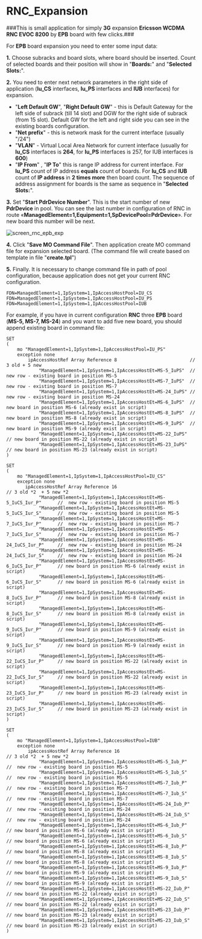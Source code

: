 # RNC_Expansion

###This is small application for simply **3G** expansion **Ericsson WCDMA RNC EVOC 8200** by **EPB** board with few clicks.###

For **EPB** board expansion you need to enter some input data:

**1.** Choose subracks and board slots, where board should be inserted. Count of selected boards and their position will show in "**Boards:**" and "**Selected Slots:**".

**2.**  You need to enter next network parameters in the right side of application  (**Iu_CS** interfaces, **Iu_PS** interfaces and **IUB** interfaces) for expansion.
 - "**Left Default GW**",  "**Right Default GW**" - this is Default Gateway for the left side of subrack (till 14 slot) and DGW for the right side of subrack (from 15 slot). Default GW for the left and right side you can see in the existing boards configuration.
 - "**Net prefix**" - this is network mask for the current interface (usually "/24")
 - "**VLAN**" - Virtual Local Area Network for current interface (usually for  **Iu_CS** interfaces is **264**, for **Iu_PS** interfaces is 257, for IUB interfaces is  **600**)
 - "**IP From**" , "**IP To**" this is range IP address for current interface. For **Iu_PS** count of IP address **equals** count of boards. For **Iu_CS** and **IUB** count of **IP address** in **2 times more** then board count.  The sequence of address assignment for boards is the same as sequence in "**Selected Slots:**".
	
**3.** Set "**Start PdrDevice Number**". This is the start number of new **PdrDevice** in pool. You can see the last number in configuration of RNC in route «**ManagedElement=1,Equipment=1,SpDevicePool=PdrDevice**». For new board this number will be next.

![screen_rnc_epb_exp](https://cloud.githubusercontent.com/assets/24788396/22425071/1682266a-e702-11e6-8759-79390e82e0a0.PNG)

**4.** Click "**Save MO Command File**". Then application create MO command file for expansion selected board. (The command file will create based on template in file "**create.tpl**")

**5.** Finally. It is necessary  to change command file in path of pool configuration, because application does not get your current RNC configuration.

```
FDN=ManagedElement=1,IpSystem=1,IpAccessHostPool=IU_CS
FDN=ManagedElement=1,IpSystem=1,IpAccessHostPool=IU_PS
FDN=ManagedElement=1,IpSystem=1,IpAccessHostPool=IUB
```

For example, if you have in current configuration **RNC** three **EPB** board (**MS-5, MS-7, MS-24**) and you want to add five new board, you should append existing board in command file:

```
SET
(
    mo "ManagedElement=1,IpSystem=1,IpAccessHostPool=IU_PS"
    exception none
        ipAccessHostRef Array Reference 8                           // 3 old + 5 new
            "ManagedElement=1,IpSystem=1,IpAccessHostEt=MS-5_IuPS"  // new row - existing board in position MS-5
            "ManagedElement=1,IpSystem=1,IpAccessHostEt=MS-7_IuPS"  // new row - existing board in position MS-7
            "ManagedElement=1,IpSystem=1,IpAccessHostEt=MS-24_IuPS" // new row - existing board in position MS-24
            "ManagedElement=1,IpSystem=1,IpAccessHostEt=MS-6_IuPS"  // new board in position MS-6 (already exist in script)
            "ManagedElement=1,IpSystem=1,IpAccessHostEt=MS-8_IuPS"  // new board in position MS-8 (already exist in script)
            "ManagedElement=1,IpSystem=1,IpAccessHostEt=MS-9_IuPS"  // new board in position MS-9 (already exist in script)
            "ManagedElement=1,IpSystem=1,IpAccessHostEt=MS-22_IuPS"  // new board in position MS-22 (already exist in script)
            "ManagedElement=1,IpSystem=1,IpAccessHostEt=MS-23_IuPS"  // new board in position MS-23 (already exist in script)
)

SET
(
    mo "ManagedElement=1,IpSystem=1,IpAccessHostPool=IU_CS"
    exception none
       ipAccessHostRef Array Reference 16                                     // 3 old *2  + 5 new *2
            "ManagedElement=1,IpSystem=1,IpAccessHostEt=MS-5_IuCS_Iur_P"      //  new row - existing board in position MS-5   
            "ManagedElement=1,IpSystem=1,IpAccessHostEt=MS-5_IuCS_Iur_S"      //  new row - existing board in position MS-5   
            "ManagedElement=1,IpSystem=1,IpAccessHostEt=MS-7_IuCS_Iur_P"      //  new row - existing board in position MS-7 
            "ManagedElement=1,IpSystem=1,IpAccessHostEt=MS-7_IuCS_Iur_S"      //  new row - existing board in position MS-7
            "ManagedElement=1,IpSystem=1,IpAccessHostEt=MS-24_IuCS_Iur_P"     //  new row - existing board in position MS-24
            "ManagedElement=1,IpSystem=1,IpAccessHostEt=MS-24_IuCS_Iur_S"     //  new row - existing board in position MS-24
            "ManagedElement=1,IpSystem=1,IpAccessHostEt=MS-6_IuCS_Iur_P"      // new board in position MS-6 (already exist in script)
            "ManagedElement=1,IpSystem=1,IpAccessHostEt=MS-6_IuCS_Iur_S"      // new board in position MS-6 (already exist in script)
            "ManagedElement=1,IpSystem=1,IpAccessHostEt=MS-8_IuCS_Iur_P"      // new board in position MS-8 (already exist in script)
            "ManagedElement=1,IpSystem=1,IpAccessHostEt=MS-8_IuCS_Iur_S"      // new board in position MS-8 (already exist in script)
            "ManagedElement=1,IpSystem=1,IpAccessHostEt=MS-9_IuCS_Iur_P"      // new board in position MS-9 (already exist in script)
            "ManagedElement=1,IpSystem=1,IpAccessHostEt=MS-9_IuCS_Iur_S"      // new board in position MS-9 (already exist in script)
            "ManagedElement=1,IpSystem=1,IpAccessHostEt=MS-22_IuCS_Iur_P"     // new board in position MS-22 (already exist in script)
            "ManagedElement=1,IpSystem=1,IpAccessHostEt=MS-22_IuCS_Iur_S"     // new board in position MS-22 (already exist in script)
            "ManagedElement=1,IpSystem=1,IpAccessHostEt=MS-23_IuCS_Iur_P"     // new board in position MS-23 (already exist in script)
            "ManagedElement=1,IpSystem=1,IpAccessHostEt=MS-23_IuCS_Iur_S"     // new board in position MS-23 (already exist in script)
)

SET
(
    mo "ManagedElement=1,IpSystem=1,IpAccessHostPool=IUB"
    exception none
        ipAccessHostRef Array Reference 16                                  // 3 old *2  + 5 new *2
            "ManagedElement=1,IpSystem=1,IpAccessHostEt=MS-5_Iub_P"         //  new row - existing board in position MS-5
            "ManagedElement=1,IpSystem=1,IpAccessHostEt=MS-5_Iub_S"         //  new row - existing board in position MS-5
            "ManagedElement=1,IpSystem=1,IpAccessHostEt=MS-7_Iub_P"         //  new row - existing board in position MS-7
            "ManagedElement=1,IpSystem=1,IpAccessHostEt=MS-7_Iub_S"         //  new row - existing board in position MS-7
            "ManagedElement=1,IpSystem=1,IpAccessHostEt=MS-24_Iub_P"        //  new row - existing board in position MS-24
            "ManagedElement=1,IpSystem=1,IpAccessHostEt=MS-24_Iub_S"        //  new row - existing board in position MS-24
            "ManagedElement=1,IpSystem=1,IpAccessHostEt=MS-6_Iub_P"         // new board in position MS-6 (already exist in script)
            "ManagedElement=1,IpSystem=1,IpAccessHostEt=MS-6_Iub_S"         // new board in position MS-6 (already exist in script)
            "ManagedElement=1,IpSystem=1,IpAccessHostEt=MS-8_Iub_P"         // new board in position MS-8 (already exist in script)
            "ManagedElement=1,IpSystem=1,IpAccessHostEt=MS-8_Iub_S"         // new board in position MS-8 (already exist in script)
            "ManagedElement=1,IpSystem=1,IpAccessHostEt=MS-9_Iub_P"         // new board in position MS-9 (already exist in script)
            "ManagedElement=1,IpSystem=1,IpAccessHostEt=MS-9_Iub_S"         // new board in position MS-9 (already exist in script)
            "ManagedElement=1,IpSystem=1,IpAccessHostEt=MS-22_Iub_P"        // new board in position MS-22 (already exist in script)
            "ManagedElement=1,IpSystem=1,IpAccessHostEt=MS-22_Iub_S"        // new board in position MS-22 (already exist in script)
            "ManagedElement=1,IpSystem=1,IpAccessHostEt=MS-23_Iub_P"        // new board in position MS-23 (already exist in script)
            "ManagedElement=1,IpSystem=1,IpAccessHostEt=MS-23_Iub_S"        // new board in position MS-23 (already exist in script)
)
```
